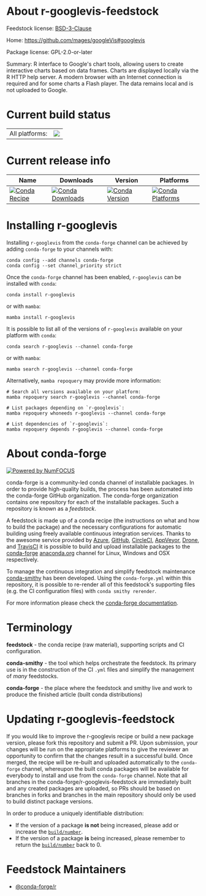 About r-googlevis-feedstock
===========================

Feedstock license: [BSD-3-Clause](https://github.com/conda-forge/r-googlevis-feedstock/blob/main/LICENSE.txt)

Home: https://github.com/mages/googleVis#googlevis

Package license: GPL-2.0-or-later

Summary: R interface to Google's chart tools, allowing users to create interactive charts based on data frames. Charts are displayed locally via the R HTTP help server. A modern browser with an Internet connection is required and for some charts a Flash player. The data remains local and is not uploaded to Google.

Current build status
====================


<table><tr><td>All platforms:</td>
    <td>
      <a href="https://dev.azure.com/conda-forge/feedstock-builds/_build/latest?definitionId=3406&branchName=main">
        <img src="https://dev.azure.com/conda-forge/feedstock-builds/_apis/build/status/r-googlevis-feedstock?branchName=main">
      </a>
    </td>
  </tr>
</table>

Current release info
====================

| Name | Downloads | Version | Platforms |
| --- | --- | --- | --- |
| [![Conda Recipe](https://img.shields.io/badge/recipe-r--googlevis-green.svg)](https://anaconda.org/conda-forge/r-googlevis) | [![Conda Downloads](https://img.shields.io/conda/dn/conda-forge/r-googlevis.svg)](https://anaconda.org/conda-forge/r-googlevis) | [![Conda Version](https://img.shields.io/conda/vn/conda-forge/r-googlevis.svg)](https://anaconda.org/conda-forge/r-googlevis) | [![Conda Platforms](https://img.shields.io/conda/pn/conda-forge/r-googlevis.svg)](https://anaconda.org/conda-forge/r-googlevis) |

Installing r-googlevis
======================

Installing `r-googlevis` from the `conda-forge` channel can be achieved by adding `conda-forge` to your channels with:

```
conda config --add channels conda-forge
conda config --set channel_priority strict
```

Once the `conda-forge` channel has been enabled, `r-googlevis` can be installed with `conda`:

```
conda install r-googlevis
```

or with `mamba`:

```
mamba install r-googlevis
```

It is possible to list all of the versions of `r-googlevis` available on your platform with `conda`:

```
conda search r-googlevis --channel conda-forge
```

or with `mamba`:

```
mamba search r-googlevis --channel conda-forge
```

Alternatively, `mamba repoquery` may provide more information:

```
# Search all versions available on your platform:
mamba repoquery search r-googlevis --channel conda-forge

# List packages depending on `r-googlevis`:
mamba repoquery whoneeds r-googlevis --channel conda-forge

# List dependencies of `r-googlevis`:
mamba repoquery depends r-googlevis --channel conda-forge
```


About conda-forge
=================

[![Powered by
NumFOCUS](https://img.shields.io/badge/powered%20by-NumFOCUS-orange.svg?style=flat&colorA=E1523D&colorB=007D8A)](https://numfocus.org)

conda-forge is a community-led conda channel of installable packages.
In order to provide high-quality builds, the process has been automated into the
conda-forge GitHub organization. The conda-forge organization contains one repository
for each of the installable packages. Such a repository is known as a *feedstock*.

A feedstock is made up of a conda recipe (the instructions on what and how to build
the package) and the necessary configurations for automatic building using freely
available continuous integration services. Thanks to the awesome service provided by
[Azure](https://azure.microsoft.com/en-us/services/devops/), [GitHub](https://github.com/),
[CircleCI](https://circleci.com/), [AppVeyor](https://www.appveyor.com/),
[Drone](https://cloud.drone.io/welcome), and [TravisCI](https://travis-ci.com/)
it is possible to build and upload installable packages to the
[conda-forge](https://anaconda.org/conda-forge) [anaconda.org](https://anaconda.org/)
channel for Linux, Windows and OSX respectively.

To manage the continuous integration and simplify feedstock maintenance
[conda-smithy](https://github.com/conda-forge/conda-smithy) has been developed.
Using the ``conda-forge.yml`` within this repository, it is possible to re-render all of
this feedstock's supporting files (e.g. the CI configuration files) with ``conda smithy rerender``.

For more information please check the [conda-forge documentation](https://conda-forge.org/docs/).

Terminology
===========

**feedstock** - the conda recipe (raw material), supporting scripts and CI configuration.

**conda-smithy** - the tool which helps orchestrate the feedstock.
                   Its primary use is in the construction of the CI ``.yml`` files
                   and simplify the management of *many* feedstocks.

**conda-forge** - the place where the feedstock and smithy live and work to
                  produce the finished article (built conda distributions)


Updating r-googlevis-feedstock
==============================

If you would like to improve the r-googlevis recipe or build a new
package version, please fork this repository and submit a PR. Upon submission,
your changes will be run on the appropriate platforms to give the reviewer an
opportunity to confirm that the changes result in a successful build. Once
merged, the recipe will be re-built and uploaded automatically to the
`conda-forge` channel, whereupon the built conda packages will be available for
everybody to install and use from the `conda-forge` channel.
Note that all branches in the conda-forge/r-googlevis-feedstock are
immediately built and any created packages are uploaded, so PRs should be based
on branches in forks and branches in the main repository should only be used to
build distinct package versions.

In order to produce a uniquely identifiable distribution:
 * If the version of a package **is not** being increased, please add or increase
   the [``build/number``](https://docs.conda.io/projects/conda-build/en/latest/resources/define-metadata.html#build-number-and-string).
 * If the version of a package **is** being increased, please remember to return
   the [``build/number``](https://docs.conda.io/projects/conda-build/en/latest/resources/define-metadata.html#build-number-and-string)
   back to 0.

Feedstock Maintainers
=====================

* [@conda-forge/r](https://github.com/conda-forge/r/)

